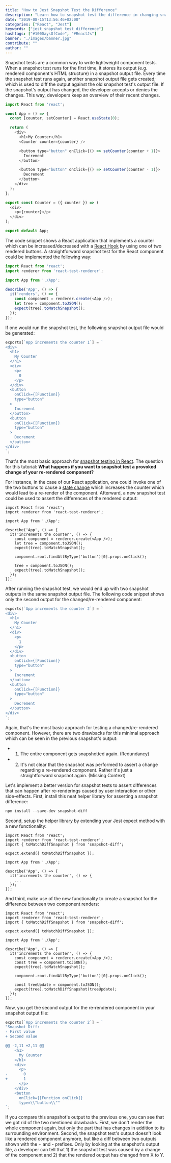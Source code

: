 ```yaml
---
title: "How to Jest Snapshot Test the Difference"
description: "Learn how to snapshot test the difference in changing snapshot tests with Jest after user interactions or other side-effects ..."
date: "2019-08-15T13:56:46+02:00"
categories: ["React", "Jest"]
keywords: ["jest snapshot test difference"]
hashtags: ["#100DaysOfCode", "#ReactJs"]
banner: "./images/banner.jpg"
contribute: ""
author: ""
---
```


<Sponsorship />

Snapshot tests are a common way to write lightweight component tests. When a snapshot test runs for the first time, it stores its output (e.g. rendered component's HTML structure) in a snapshot output file. Every time the snapshot test runs again, another snapshot output file gets created; which is used to diff the output against the old snapshot test's output file. If the snapshot's output has changed, the developer accepts or denies the changes. This way, developers keep an overview of their recent changes.

```javascript
import React from 'react';

const App = () => {
  const [counter, setCounter] = React.useState(0);

  return (
    <div>
      <h1>My Counter</h1>
      <Counter counter={counter} />

      <button type="button" onClick={() => setCounter(counter + 1)}>
        Increment
      </button>

      <button type="button" onClick={() => setCounter(counter - 1)}>
        Decrement
      </button>
    </div>
  );
};

export const Counter = ({ counter }) => (
  <div>
    <p>{counter}</p>
  </div>
);

export default App;
```

The code snippet shows a React application that implements a counter which can be increased/decreased with a [React Hook](/react-hooks/) by using one of two rendered buttons. A straightforward snapshot test for the React component could be implemented the following way:

```javascript
import React from 'react';
import renderer from 'react-test-renderer';

import App from './App';

describe('App', () => {
  it('renders', () => {
    const component = renderer.create(<App />);
    let tree = component.toJSON();
    expect(tree).toMatchSnapshot();
  });
});
```

If one would run the snapshot test, the following snapshot output file would be generated:

```javascript
exports[`App increments the counter 1`] = `
<div>
  <h1>
    My Counter
  </h1>
  <div>
    <p>
      0
    </p>
  </div>
  <button
    onClick={[Function]}
    type="button"
  >
    Increment
  </button>
  <button
    onClick={[Function]}
    type="button"
  >
    Decrement
  </button>
</div>
`;
```

That's the most basic approach for [snapshot testing in React](/react-testing-jest/). The question for this tutorial: **What happens if you want to snapshot test a provoked change of your re-rendered component?**

For instance, in the case of our React application, one could invoke one of the two buttons to cause a [state change](/react-usestate-hook/) which increases the counter which would lead to a re-render of the component. Afterward, a new snapshot test could be used to assert the differences of the rendered output:

```javascript{7,12,14,15}
import React from 'react';
import renderer from 'react-test-renderer';

import App from './App';

describe('App', () => {
  it('increments the counter', () => {
    const component = renderer.create(<App />);
    let tree = component.toJSON();
    expect(tree).toMatchSnapshot();

    component.root.findAllByType('button')[0].props.onClick();

    tree = component.toJSON();
    expect(tree).toMatchSnapshot();
  });
});
```

After running the snapshot test, we would end up with two snapshot outputs in the same snapshot output file. The following code snippet shows only the second output for the changed/re-rendered component:

```javascript
exports[`App increments the counter 2`] = `
<div>
  <h1>
    My Counter
  </h1>
  <div>
    <p>
      1
    </p>
  </div>
  <button
    onClick={[Function]}
    type="button"
  >
    Increment
  </button>
  <button
    onClick={[Function]}
    type="button"
  >
    Decrement
  </button>
</div>
`;
```

Again, that's the most basic approach for testing a changed/re-rendered component. However, there are two drawbacks for this minimal approach which can be seen in the previous snapshot's output:

* 1) The entire component gets snapshotted again. (Redundancy)
* 2) It's not clear that the snapshot was performed to assert a change regarding a re-rendered component. Rather it's just a straightforward snapshot again. (Missing Context)

Let's implement a better version for snapshot tests to assert differences that can happen after re-renderings caused by user interaction or other side-effects. First, install this neat helper library for asserting a snapshot difference:

```javascript
npm install --save-dev snapshot-diff
```

Second, setup the helper library by extending your Jest expect method with a new functionality:

```javascript{3,5}
import React from 'react';
import renderer from 'react-test-renderer';
import { toMatchDiffSnapshot } from 'snapshot-diff';

expect.extend({ toMatchDiffSnapshot });

import App from './App';

describe('App', () => {
  it('increments the counter', () => {
    ...
  });
});
```

And third, make use of the new functionality to create a snapshot for the difference between two component renders:

```javascript{17,18}
import React from 'react';
import renderer from 'react-test-renderer';
import { toMatchDiffSnapshot } from 'snapshot-diff';

expect.extend({ toMatchDiffSnapshot });

import App from './App';

describe('App', () => {
  it('increments the counter', () => {
    const component = renderer.create(<App />);
    const tree = component.toJSON();
    expect(tree).toMatchSnapshot();

    component.root.findAllByType('button')[0].props.onClick();

    const treeUpdate = component.toJSON();
    expect(tree).toMatchDiffSnapshot(treeUpdate);
  });
});
```

Now, you get the second output for the re-rendered component in your snapshot output file:

```javascript
exports[`App increments the counter 2`] = `
"Snapshot Diff:
- First value
+ Second value

@@ -2,11 +2,11 @@
    <h1>
      My Counter
    </h1>
    <div>
      <p>
-       0
+       1
      </p>
    </div>
    <button
      onClick={[Function onClick]}
      type=\\"button\\""
`;
```

If you compare this snapshot's output to the previous one, you can see that we got rid of the two mentioned drawbacks. First, we don't render the whole component again, but only the part that has changes in addition to its surrounding environment. Second, the snapshot test's output doesn't look like a rendered component anymore, but like a diff between two outputs shown with the + and - prefixes. Only by looking at the snapshot's output file, a developer can tell that 1) the snapshot test was caused by a change of the component and 2) that the rendered output has changed from X to Y.

<ReadMore label="How to shallow render Jest Snapshot Tests" link="/jest-snapshot-shallow-render" />
